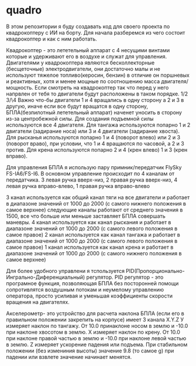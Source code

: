 # quadro
В этом репозитории я буду создавать код для своего проекта по квадрокоптеру с ИИ на борту.
Для начала разберемся из чего состоит квадрокоптер и как с ним работать.

Квадрокоптер - это лететельный аппарат с 4 несущими винтами которые и удерживают его в воздухе и служат для управления. 
Двигателями у квадрокоптера являются бесколлекторные (бесщеточные) электродвигатели, они достаточно малы и не используют тяжелое топливо(керосин, бензин) в отличие он поршневых и реактивных, хотя и менее мощные по соотношению масса двигателя/мощность.
Если смотреть на квадрокоптер так что перед у него напрвлен от тебя то двигатели будут расположены в таком порядке. 
							1\/2
							3/\4 
Важно что-бы двигатели 1 и 4 вращались в одну сторону а 2 и 3 в другую, иначе если все будут вращатся в одну сторону, БПЛА(безпилотный лететельный аппарат) наченет уносить в сторону из-за центробежной силы.
Для создания подъемной силы используются все 4 двигателя.
Для тангажа используются попарно 1 и 2 двигатели (задирание носа) или 3 и 4 двигатели (задирание хвоста).
Для рысканья используются попарно 1 и 4 (поворот влево) или 2 и 3 (поворот враво), при условии, что 1 и 4 вращаются по часовой, а 2 и 3 против. 
Для крена используются попарно 2 и 4 (крен влево) 1 и 3 (крен вправо).

Для управления БПЛА я использую пару примник/передатчик FlySky FS-IA6/FS-I6.
В основном управление происходит по 4 каналам от передатчика. 3 левая ручка вверх-низ, 2 правая ручка вверх-низ, 4 левая ручка вправо-влево, 1 правая ручка вправо-влево
 							       
 							       
3 канал используется как общий канал тяги на все двигатели и работает в диапазоне значений от 1000 до 2000 (с самого нижнего положения в самое верхнее) 
следующие каналы работают от среднего значения в 1500, все что больше или меньше заставляет БПЛА совершать маневры.
4 канал используется как канал рыскания и работает в диапазоне значений от 1000 до 2000 (с самого левого положения в самое правое) 
2 канал используется как канал тангажа и работает в диапазоне значений от 1000 до 2000 (с самого левого положения в самое правое) 
1 канал используется как канал крена и работает в диапазоне значений от 1000 до 2000 (с самого нижнего положения в самое верхнее) 

Для более удобного управлени я тспользуется PID(Пропорционально-Ингрально-Диференциальный) регулятор.
PID регулятор - это програмное функция, позволяющая БПЛА без посторонней помощи сопротивлятся воздушным потокам и неумелому управлению оператора, просто усиливая и уменьшая коэффициенты скорости вращения на двигателях. 

Акселерометр- это устройство для расчета наклона БПЛА (если его в правильном положении закрепить на корпусе) имеет 3 канала X.Y.Z
У измеряет наклон по тангажу. От 10.0 принаклоне носом в землю и -10.0 при наклоне хвосотом в землю.
Х измеряет наклон по крену. От 10.0 при наклоне правой частью в землю и -10.0 при наклоне левой частью в землю.
Z измеряет ускорение падения или подъема. При стабильном положении (без измениния высоты) значение 9.8 (то самое g) при падении или взвлете значение начинает менятся.        
